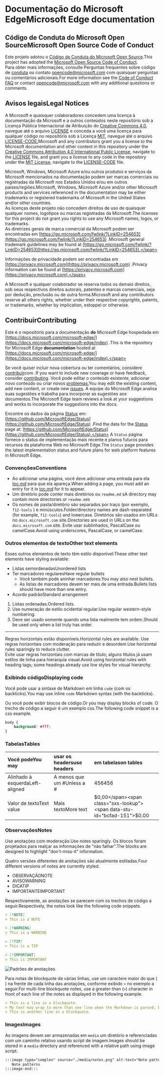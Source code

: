 # <a name="microsoft-edge-documentation"></a><span data-ttu-id="bcfad-101">Documentação do Microsoft Edge</span><span class="sxs-lookup"><span data-stu-id="bcfad-101">Microsoft Edge documentation</span></span>  

## <a name="microsoft-open-source-code-of-conduct"></a><span data-ttu-id="bcfad-102">Código de Conduta do Microsoft Open Source</span><span class="sxs-lookup"><span data-stu-id="bcfad-102">Microsoft Open Source Code of Conduct</span></span>  

<span data-ttu-id="bcfad-103">Este projeto adotou o [Código de Conduta do Microsoft Open Source](https://opensource.microsoft.com/codeofconduct).</span><span class="sxs-lookup"><span data-stu-id="bcfad-103">This project has adopted the [Microsoft Open Source Code of Conduct](https://opensource.microsoft.com/codeofconduct).</span></span>  
<span data-ttu-id="bcfad-104">Para obter mais informações, consulte Perguntas frequentes sobre código de [conduta](https://opensource.microsoft.com/codeofconduct/faq) ou contato [opencode@microsoft.com](mailto:opencode@microsoft.com) com quaisquer perguntas ou comentários adicionais.</span><span class="sxs-lookup"><span data-stu-id="bcfad-104">For more information see the [Code of Conduct FAQ](https://opensource.microsoft.com/codeofconduct/faq) or contact [opencode@microsoft.com](mailto:opencode@microsoft.com) with any additional questions or comments.</span></span>  

## <a name="legal-notices"></a><span data-ttu-id="bcfad-105">Avisos legais</span><span class="sxs-lookup"><span data-stu-id="bcfad-105">Legal Notices</span></span>  

<span data-ttu-id="bcfad-106">A Microsoft e quaisquer colaboradores concedem uma licença à documentação da Microsoft e a outros conteúdos neste repositório sob a Licença Pública Internacional de Atribuição do [Creative Commons 4.0](https://creativecommons.org/licenses/by/4.0/legalcode), navegue até o arquivo [LICENSE](./LICENSE) e conceda a você uma licença para qualquer código no repositório sob a Licença [MIT](https://opensource.org/licenses/MIT), navegue até o arquivo [LICENSE-CODE.](./LICENSE-CODE)</span><span class="sxs-lookup"><span data-stu-id="bcfad-106">Microsoft and any contributors grant you a license to the Microsoft documentation and other content in this repository under the [Creative Commons Attribution 4.0 International Public License](https://creativecommons.org/licenses/by/4.0/legalcode), navigate to the [LICENSE](./LICENSE) file, and grant you a license to any code in the repository under the [MIT License](https://opensource.org/licenses/MIT), navigate to the [LICENSE-CODE](./LICENSE-CODE) file.</span></span>  

<span data-ttu-id="bcfad-107">Microsoft, Windows, Microsoft Azure e/ou outros produtos e serviços da Microsoft mencionados na documentação podem ser marcas comerciais ou registradas da Microsoft nos Estados Unidos e/ou em outros países/regiões.</span><span class="sxs-lookup"><span data-stu-id="bcfad-107">Microsoft, Windows, Microsoft Azure and/or other Microsoft products and services referenced in the documentation may be either trademarks or registered trademarks of Microsoft in the United States and/or other countries.</span></span>  
<span data-ttu-id="bcfad-108">As licenças deste projeto não concedem direitos de uso de quaisquer qualquer nomes, logotipos ou marcas registradas da Microsoft.</span><span class="sxs-lookup"><span data-stu-id="bcfad-108">The licenses for this project do not grant you rights to use any Microsoft names, logos, or trademarks.</span></span>  
<span data-ttu-id="bcfad-109">As diretrizes gerais de marca comercial da Microsoft podem ser encontradas em [https://go.microsoft.com/fwlink/?LinkID=254653](https://go.microsoft.com/fwlink/?LinkID=254653) .</span><span class="sxs-lookup"><span data-stu-id="bcfad-109">Microsoft general trademark guidelines may be found at [https://go.microsoft.com/fwlink/?LinkID=254653](https://go.microsoft.com/fwlink/?LinkID=254653).</span></span>  

<span data-ttu-id="bcfad-110">Informações de privacidade podem ser encontradas em [https://privacy.microsoft.com](https://privacy.microsoft.com) .</span><span class="sxs-lookup"><span data-stu-id="bcfad-110">Privacy information can be found at [https://privacy.microsoft.com](https://privacy.microsoft.com).</span></span>  

<span data-ttu-id="bcfad-111">A Microsoft e qualquer colaborador se reserva todos os demais direitos, sob seus respectivos direitos autorais, patentes e marcas comerciais, seja por dedução, preclusão ou de outra forma.</span><span class="sxs-lookup"><span data-stu-id="bcfad-111">Microsoft and any contributors reserve all others rights, whether under their respective copyrights, patents, or trademarks, whether by implication, estoppel or otherwise.</span></span>  

## <a name="contributing"></a><span data-ttu-id="bcfad-112">Contribuir</span><span class="sxs-lookup"><span data-stu-id="bcfad-112">Contributing</span></span>  

<span data-ttu-id="bcfad-113">Este é o repositório para a documentação **do** Microsoft Edge hospedada em [https://docs.microsoft.com/microsoft-edge/](https://docs.microsoft.com/microsoft-edge/index) .</span><span class="sxs-lookup"><span data-stu-id="bcfad-113">This is the repository for Microsoft Edge **documentation** hosted at [https://docs.microsoft.com/microsoft-edge/](https://docs.microsoft.com/microsoft-edge/index).</span></span>  

<span data-ttu-id="bcfad-114">Se você quiser incluir nova cobertura ou ter comentários, considere [contribuir](./CONTRIBUTING.md)com .</span><span class="sxs-lookup"><span data-stu-id="bcfad-114">If you want to include new coverage or have feedback, consider [contributing](./CONTRIBUTING.md).</span></span>  <span data-ttu-id="bcfad-115">Você pode editar o conteúdo existente, adicionar novo conteúdo ou criar novos [problemas.](https://github.com/MicrosoftDocs/edge-developer/issues)</span><span class="sxs-lookup"><span data-stu-id="bcfad-115">You may edit the existing content, add new content, or create new [issues](https://github.com/MicrosoftDocs/edge-developer/issues).</span></span>  <span data-ttu-id="bcfad-116">A equipe do Microsoft Edge analisa suas sugestões e trabalha para incorporar as sugestões aos documentos.</span><span class="sxs-lookup"><span data-stu-id="bcfad-116">The Microsoft Edge team reviews a look at your suggestions and works to incorporate the suggestions into the docs.</span></span>  

<span data-ttu-id="bcfad-117">Encontre os dados da página [Status](https://developer.microsoft.com/microsoft-edge/status) em:  [https://github.com/MicrosoftEdge/Status](https://github.com/MicrosoftEdge/Status) .</span><span class="sxs-lookup"><span data-stu-id="bcfad-117">Find the data for the [Status](https://developer.microsoft.com/microsoft-edge/status) page at:  [https://github.com/MicrosoftEdge/Status](https://github.com/MicrosoftEdge/Status).</span></span>  <span data-ttu-id="bcfad-118">A `Status` página fornece o status de implementação mais recente e planos futuros para recursos da plataforma Web no Microsoft Edge.</span><span class="sxs-lookup"><span data-stu-id="bcfad-118">The `Status` page provides the latest implementation status and future plans for web platform features in Microsoft Edge.</span></span>

### <a name="conventions"></a><span data-ttu-id="bcfad-119">Convenções</span><span class="sxs-lookup"><span data-stu-id="bcfad-119">Conventions</span></span>  

*   <span data-ttu-id="bcfad-120">Ao adicionar uma página, você deve adicionar uma entrada para ela [toc.md](./microsoft-edge/toc.yml) para que ela apareça.</span><span class="sxs-lookup"><span data-stu-id="bcfad-120">When adding a page, you must add an entry for it in [toc.md](./microsoft-edge/toc.yml) for it to appear.</span></span>
*   <span data-ttu-id="bcfad-121">Um diretório pode conter mais diretórios ou `readme.md` s</span><span class="sxs-lookup"><span data-stu-id="bcfad-121">A directory may contain more directories or `readme.md`s</span></span>
*   <span data-ttu-id="bcfad-122">Os nomes de pasta/diretório são separados por traço \(por exemplo, `f12-tools` \) e minúsculos.</span><span class="sxs-lookup"><span data-stu-id="bcfad-122">Folder/directory names are dash-separated \(for example, `f12-tools`\) and lowercase.</span></span>  <span data-ttu-id="bcfad-123">Diretórios são usados em URLs no `docs.microsoft.com` site.</span><span class="sxs-lookup"><span data-stu-id="bcfad-123">Directories are used in URLs on the `docs.microsoft.com` site.</span></span>  <span data-ttu-id="bcfad-124">Evite usar sublinhados, PascalCase ou camelCase.</span><span class="sxs-lookup"><span data-stu-id="bcfad-124">Avoid using underscores, PascalCase, or camelCase.</span></span>  

### <a name="other-text-elements"></a><span data-ttu-id="bcfad-125">Outros elementos de texto</span><span class="sxs-lookup"><span data-stu-id="bcfad-125">Other text elements</span></span>  

<span data-ttu-id="bcfad-126">Esses outros elementos de texto têm estilo disponível:</span><span class="sxs-lookup"><span data-stu-id="bcfad-126">These other text elements have styling available:</span></span>  

*   <span data-ttu-id="bcfad-127">Listas semordenadas</span><span class="sxs-lookup"><span data-stu-id="bcfad-127">Unordered lists</span></span>  
*   <span data-ttu-id="bcfad-128">Ter marcadores regulares</span><span class="sxs-lookup"><span data-stu-id="bcfad-128">Have regular bullets</span></span>  
    *   <span data-ttu-id="bcfad-129">Você também pode aninhar marcadores.</span><span class="sxs-lookup"><span data-stu-id="bcfad-129">You may also nest bullets.</span></span>  
    *   <span data-ttu-id="bcfad-130">As listas de marcadores devem ter mais de uma entrada.</span><span class="sxs-lookup"><span data-stu-id="bcfad-130">Bullets lists should have more than one entry.</span></span>  
*   <span data-ttu-id="bcfad-131">Acordo padrão</span><span class="sxs-lookup"><span data-stu-id="bcfad-131">Standard arrangement</span></span> 

1.  <span data-ttu-id="bcfad-132">Listas ordenadas.</span><span class="sxs-lookup"><span data-stu-id="bcfad-132">Ordered lists.</span></span>  
1.  <span data-ttu-id="bcfad-133">Use numeração de estilo ocidental regular.</span><span class="sxs-lookup"><span data-stu-id="bcfad-133">Use regular western-style numbering.</span></span>  
1.  <span data-ttu-id="bcfad-134">Deve ser usado somente quando uma lista realmente tem ordem.</span><span class="sxs-lookup"><span data-stu-id="bcfad-134">Should be used only when a list truly has order.</span></span>  

---  

<span data-ttu-id="bcfad-135">Regras horizontais estão disponíveis.</span><span class="sxs-lookup"><span data-stu-id="bcfad-135">Horizontal rules are available.</span></span>  <span data-ttu-id="bcfad-136">Use regras horizontais com moderação para reduzir a desordem.</span><span class="sxs-lookup"><span data-stu-id="bcfad-136">Use horizontal rules sparingly to reduce clutter.</span></span>  
<span data-ttu-id="bcfad-137">Evite usar regras horizontais com marcas de título; alguns títulos já usam estilos de linha para hierarquia visual.</span><span class="sxs-lookup"><span data-stu-id="bcfad-137">Avoid using horizontal rules with heading tags; some headings already use line styles for visual hierarchy.</span></span>  

### <a name="displaying-code"></a><span data-ttu-id="bcfad-138">Exibindo código</span><span class="sxs-lookup"><span data-stu-id="bcfad-138">Displaying code</span></span>  

<span data-ttu-id="bcfad-139">Você pode usar a sintaxe de Markdown em linha `code` \(com os backticks\).</span><span class="sxs-lookup"><span data-stu-id="bcfad-139">You may use inline `code` Markdown syntax \(with the backticks\).</span></span>  

<span data-ttu-id="bcfad-140">Ou você pode exibir blocos de código.</span><span class="sxs-lookup"><span data-stu-id="bcfad-140">Or you may display blocks of code.</span></span>  <span data-ttu-id="bcfad-141">O trecho de código a seguir é um exemplo css.</span><span class="sxs-lookup"><span data-stu-id="bcfad-141">The following code snippet is a css example.</span></span>  

```css
body {
    background: #fff;
}
```  

### <a name="tables"></a><span data-ttu-id="bcfad-142">Tabelas</span><span class="sxs-lookup"><span data-stu-id="bcfad-142">Tables</span></span>  

| <span data-ttu-id="bcfad-143">Você pode</span><span class="sxs-lookup"><span data-stu-id="bcfad-143">You may</span></span> | <span data-ttu-id="bcfad-144">usar os headers</span><span class="sxs-lookup"><span data-stu-id="bcfad-144">use headers</span></span> | <span data-ttu-id="bcfad-145">em tabelas</span><span class="sxs-lookup"><span data-stu-id="bcfad-145">on tables</span></span> |  
|:--- |:--- |:--- |  
| <span data-ttu-id="bcfad-146">Alinhado à esquerda</span><span class="sxs-lookup"><span data-stu-id="bcfad-146">Left-aligned</span></span> | <span data-ttu-id="bcfad-147">A menos que um #</span><span class="sxs-lookup"><span data-stu-id="bcfad-147">Unless a #</span></span> | <span data-ttu-id="bcfad-148">456</span><span class="sxs-lookup"><span data-stu-id="bcfad-148">456</span></span> |  
| <span data-ttu-id="bcfad-149">Valor de texto</span><span class="sxs-lookup"><span data-stu-id="bcfad-149">Text value</span></span> | <span data-ttu-id="bcfad-150">Mais texto</span><span class="sxs-lookup"><span data-stu-id="bcfad-150">More text</span></span> | <span data-ttu-id="bcfad-151">$0,00</span><span class="sxs-lookup"><span data-stu-id="bcfad-151">$0.00</span></span> |  

### <a name="notes"></a><span data-ttu-id="bcfad-152">Observações</span><span class="sxs-lookup"><span data-stu-id="bcfad-152">Notes</span></span>  

<span data-ttu-id="bcfad-153">Use anotações com moderação.</span><span class="sxs-lookup"><span data-stu-id="bcfad-153">Use notes sparingly.</span></span>  <span data-ttu-id="bcfad-154">Os blocos foram projetados para realçar as informações de "não falhar".</span><span class="sxs-lookup"><span data-stu-id="bcfad-154">The blocks are designed to highlight "don't-miss-it" information.</span></span>  

<span data-ttu-id="bcfad-155">Quatro versões diferentes de anotações são atualmente estiladas.</span><span class="sxs-lookup"><span data-stu-id="bcfad-155">Four different versions of notes are currently styled.</span></span>  

*   <span data-ttu-id="bcfad-156">OBSERVAÇÃO</span><span class="sxs-lookup"><span data-stu-id="bcfad-156">NOTE</span></span>  
*   <span data-ttu-id="bcfad-157">AVISO</span><span class="sxs-lookup"><span data-stu-id="bcfad-157">WARNING</span></span>  
*   <span data-ttu-id="bcfad-158">DICA</span><span class="sxs-lookup"><span data-stu-id="bcfad-158">TIP</span></span>  
*   <span data-ttu-id="bcfad-159">IMPORTANTE</span><span class="sxs-lookup"><span data-stu-id="bcfad-159">IMPORTANT</span></span>  

<span data-ttu-id="bcfad-160">Respectivamente, as anotações se parecem com os trechos de código a seguir.</span><span class="sxs-lookup"><span data-stu-id="bcfad-160">Respectively, the notes look like the following code snippets.</span></span>  

```md
> [!NOTE]
> This is a NOTE  
```  

```md
> [!WARNING]
> This is a WARNING  
```  

```md
> [!TIP]
> This is a TIP  
```  

```md
> [!IMPORTANT]
> This is IMPORTANT  
```  

![Padrões de anotações](./media/notes.png)

<span data-ttu-id="bcfad-162">Para notas de blockquote de várias linhas, use um caractere maior do que \( \) na frente de cada linha das anotações, conforme exibido `>` no exemplo a seguir.</span><span class="sxs-lookup"><span data-stu-id="bcfad-162">For multi-line blockquote notes, use a greater-than \(`>`\) character in front of each line of the notes as displayed in the following example.</span></span>  

```md
> This is a line in a blockquote.  
> My text may wrap to more than one line when the Markdown is parsed, but I must include all my information within a single \(sometimes very long line\) in the Markdown.  
> This is another line in a blockquote.  
```

### <a name="images"></a><span data-ttu-id="bcfad-163">Images</span><span class="sxs-lookup"><span data-stu-id="bcfad-163">Images</span></span>  

<span data-ttu-id="bcfad-164">As imagens devem ser armazenadas em `media` um diretório e referenciadas com um caminho relativo usando script de imagem.</span><span class="sxs-lookup"><span data-stu-id="bcfad-164">Images should be stored in a `media` directory and referenced with a relative path using image script.</span></span>  

<!--  `![Note patterns](media/notes.png)`  -->  

```md
:::image type="complex" source="./media/notes.png" alt-text="Note patterns" lightbox="./media/notes.png":::
   Note patterns  
:::image-end:::  
```  
